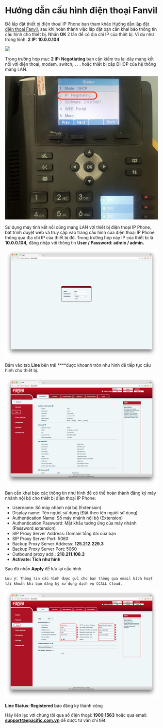 # Hướng dẫn cấu hình điện thoại Fanvil

Để lắp đặt thiết bị điện thoại IP Phone bạn tham khảo [Hướng dẫn lắp đặt điện thoại Fanvil](https://docs.ccall.vn/huong-dan-lap-dat-dien-thoai-fanvil), sau khi hoàn thành việc lắp đặt bạn cần khai báo thông tin cấu hình cho thiết bị. Nhấn **OK** 2 lần để có địa chỉ IP của thiết bị. Ví dụ như trong hình: **2** **IP: 10.0.0.104**

![](.gitbook/assets/12.png)

Trong trường hợp mục **2 IP: Negotiating** bạn cần kiểm tra lại dây mạng kết nối với điện thoại, modem, switch, . . . hoặc thiết bị cấp DHCP của hệ thống mạng LAN.

![](.gitbook/assets/20180815_181029.jpg)

Sử dụng máy tính kết nối cùng mạng LAN với thiết bị điện thoại IP Phone, bật trình duyệt web và truy cập vào trang cấu hình của điện thoại IP Phone thông qua địa chỉ IP của thiết bị đó. Trong trường hợp này IP của thiết bị là **10.0.0.104,** đăng nhập với thông tin **User / Password: admin / admin.**

![](.gitbook/assets/screen-shot-2018-08-15-at-18.07.35.png)

Bấm vào tab **Line** bên trái ****được khoanh tròn như hình để tiếp tục cấu hình cho thiết bị.

![](.gitbook/assets/screen-shot-2018-08-15-at-18.07.47.png)

Bạn cần khai báo các thông tin như hình để có thể hoàn thành đăng ký máy nhánh nội bộ cho thiết bị điện thoại IP Phone:

* Username: Số máy nhánh nội bộ \(Extension\)
* Display name: Tên người sử dụng \(Đặt theo tên người sử dụng\)
* Authentication Name: Số máy nhánh nội bộ \(Extension\)
* Authentication Password: Mật khẩu tương ứng của máy nhánh \(Password extension\)
* SIP Proxy Server Address: Domain tổng đài của bạn
* SIP Proxy Server Port: 5060
* Backup Proxy Server Address: **125.212.229.3**
* Backup Proxy Server Port: 5060
* Outbound proxy add.: **210.211.108.3**
* **Activate: Tích như hình**

Sau đó nhấn **Apply** để lưu lại cấu hình.

`Lưu ý: Thông tin cấu hình được gửi cho bạn thông qua email kích hoạt tài khoản khi bạn đăng ký sử dụng dịch vụ CCALL Cloud.`

![](.gitbook/assets/screen-shot-2018-08-15-at-18.08.00.png)

**Line Status: Registered** báo đăng ký thành công



Hãy liên lạc với chúng tôi qua số điện thoại: **1900 1563** hoặc qua email: **support@epacific.com.vn** để được tư vấn chi tiết.

